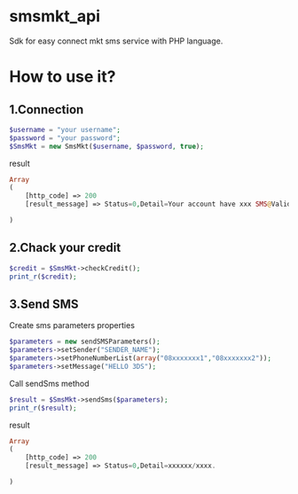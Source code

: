 # smsmkt_api
Sdk for easy connect mkt sms service with PHP language.
# How to use it?
## 1.Connection
```php
$username = "your username";
$password = "your password";
$SmsMkt = new SmsMkt($username, $password, true);
```
result
```php
Array
(
    [http_code] => 200
    [result_message] => Status=0,Detail=Your account have xxx SMS@Valid thru 20 September 2561@Within 999 Days

)
```
## 2.Chack your credit
```php
$credit = $SmsMkt->checkCredit();
print_r($credit);
```

## 3.Send SMS
Create sms parameters properties
```php
$parameters = new sendSMSParameters();
$parameters->setSender("SENDER_NAME");
$parameters->setPhoneNumberList(array("08xxxxxxx1","08xxxxxxx2"));
$parameters->setMessage("HELLO 3DS");
```
Call sendSms method
```php
$result = $SmsMkt->sendSms($parameters);
print_r($result);
```
result
```php
Array
(
    [http_code] => 200
    [result_message] => Status=0,Detail=xxxxxx/xxxx.

)
```
